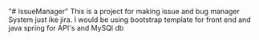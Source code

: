 "# IssueManager" 
This is a project for making issue and bug manager System just ike jira.
I would be using bootstrap template for front end and java spring for API's and MySQl db

